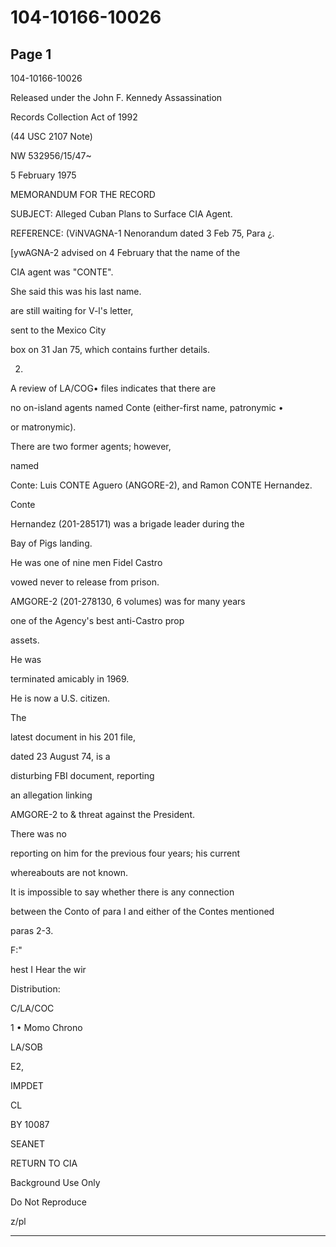 # 104-10166-10026

## Page 1

104-10166-10026

Released under the John F. Kennedy Assassination

Records Collection Act of 1992

(44 USC 2107 Note)

NW 532956/15/47~

5 February 1975

MEMORANDUM FOR THE RECORD

SUBJECT: Alleged Cuban Plans to Surface CIA Agent.

REFERENCE: (ViNVAGNA-1 Nenorandum dated 3 Feb 75, Para ¿.

[ywAGNA-2 advised on 4 February that the name of the

CIA agent was "CONTE".

She said this was his last name.

are still waiting for V-l's letter,

sent to the Mexico City

box on 31 Jan 75, which contains further details.

2.

A review of LA/COG• files indicates that there are

no on-island agents named Conte (either-first name, patronymic •

or matronymic).

There are two former agents; however,

named

Conte: Luis CONTE Aguero (ANGORE-2), and Ramon CONTE Hernandez.

Conte

Hernandez (201-285171) was a brigade leader during the

Bay of Pigs landing.

He was one of nine men Fidel Castro

vowed never to release from prison.

AMGORE-2 (201-278130, 6 volumes) was for many years

one of the Agency's best anti-Castro prop

assets.

He was

terminated amicably in 1969.

He is now a U.S. citizen.

The

latest document in his 201 file,

dated 23 August 74, is a

disturbing FBI document, reporting

an allegation linking

AMGORE-2 to & threat against the President.

There was no

reporting on him for the previous four years; his current

whereabouts are not known.

It is impossible to say whether there is any connection

between the Conto of para l and either of the Contes mentioned

paras 2-3.

F:"

hest I Hear the wir

Distribution:

C/LA/COC

1 • Momo Chrono

LA/SOB

E2,

IMPDET

CL

BY 10087

SEANET

RETURN TO CIA

Background Use Only

Do Not Reproduce

z/pl

---

